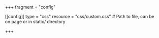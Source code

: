 +++
fragment = "config"

[[config]]
  type = "css"
  resource = "css/custom.css" # Path to file, can be on page or in static/ directory

+++